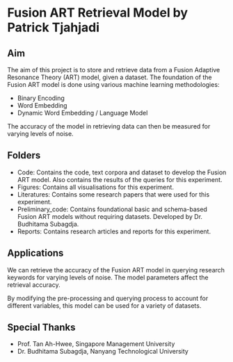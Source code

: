 # Fusion ART Retrieval Model by Patrick Tjahjadi

## Aim
The aim of this project is to store and retrieve data from a Fusion Adaptive Resonance Theory
(ART) model, given a dataset. The foundation of the Fusion ART model is done using various machine learning methodologies:
* Binary Encoding
* Word Embedding
* Dynamic Word Embedding / Language Model

The accuracy of the model in retrieving data can then be measured for varying levels of noise.

## Folders
* Code: Contains the code, text corpora and dataset to develop the Fusion ART model. Also contains the results of the queries for this experiment.
* Figures: Contains all visualisations for this experiment.
* Literatures: Contains some research papers that were used for this experiment.
* Preliminary_code: Contains foundational basic and schema-based Fusion ART models without requiring datasets. Developed by Dr. Budhitama Subagdja.
* Reports: Contains research articles and reports for this experiment. 


## Applications
We can retrieve the accuracy of the Fusion ART model in querying research keywords for varying levels of noise.
The model parameters affect the retrieval accuracy.

By modifying the pre-processing and querying process to account for different variables,
this model can be used for a variety of datasets.

## Special Thanks
* Prof. Tan Ah-Hwee, Singapore Management University
* Dr. Budhitama Subagdja, Nanyang Technological University
